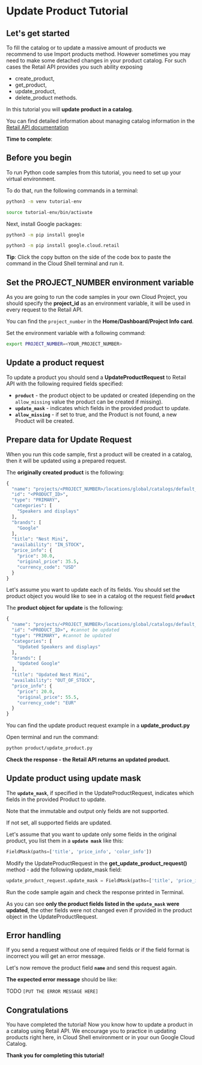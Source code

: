 # **Update Product Tutorial**

## Let's get started

To fill the catalog or to update a massive amount of products we recommend to use Import products method. 
However sometimes you may need to make some detached changes in your product catalog. For such cases the Retail API provides you such ability
exposing 
 - create_product, 
 - get_product, 
 - update_product,
 - delete_product methods.

In this tutorial you will **update product in a catalog**.

You can find detailed information about managing catalog information in the [Retail API documentation](https://cloud.google.com/retail/docs/manage-catalog)

**Time to complete**: 
<walkthrough-tutorial-duration duration="3.0"></walkthrough-tutorial-duration>

## Before you begin

To run Python code samples from this tutorial, you need to set up your virtual environment.

To do that, run the following commands in a terminal:

```bash
python3 -m venv tutorial-env
```

```bash
source tutorial-env/bin/activate
```

Next, install Google packages:

```bash
python3 -m pip install google
```

```bash
python3 -m pip install google.cloud.retail
```

**Tip**: Click the copy button on the side of the code box to paste the command in the Cloud Shell terminal and run it.

## Set the PROJECT_NUMBER environment variable

As you are going to run the code samples in your own Cloud Project, you should specify the **project_id** as an environment variable, it will be used in every request to the Retail API.

You can find the ```project_number``` in the **Home/Dashboard/Project Info card**.

Set the environment variable with a following command:
```bash
export PROJECT_NUMBER=<YOUR_PROJECT_NUMBER>
```

## Update a product request

To update a product you should send a **UpdateProductRequest** to Retail API with the following required fields specified:
 - **```product```** - the product object to be updated or created (depending on the  ```allow_missing``` value the product can be created if missing).
 - **```update_mask```** - indicates which fields in the provided product to update.
 - **```allow_missing```** - if set to true, and the Product is not found, a new Product will be created.


## Prepare data for Update Request

When you run this code sample, first a product will be created in a catalog, then it will be updated using a prepared request.

The **originally created product** is the following:
```py
{
  "name": "projects/<PROJECT_NUMBER>/locations/global/catalogs/default_catalog/branches/default_branch/products/<PRODUCT_ID>",
  "id": "<PRODUCT_ID>",
  "type": "PRIMARY",
  "categories": [
    "Speakers and displays"
  ],
  "brands": [
    "Google"
  ],
  "title": "Nest Mini",
  "availability": "IN_STOCK",
  "price_info": {
    "price": 30.0,
    "original_price": 35.5,
    "currency_code": "USD"
  }
}
```

Let's assume you want to update each of its fields. You should set the product object you would like to see in a catalog ot the request field **```product```**

The **product object for update** is the following:
```py
{
  "name": "projects/<PROJECT_NUMBER>/locations/global/catalogs/default_catalog/branches/default_branch/products/<PRODUCT_ID>", #cannot be updated , should point to existent product
  "id": "<PRODUCT_ID>", #cannot be updated 
  "type": "PRIMARY", #cannot be updated
  "categories": [
    "Updated Speakers and displays"
  ],
  "brands": [
    "Updated Google"
  ], 
  "title": "Updated Nest Mini",
  "availability": "OUT_OF_STOCK",
  "price_info": {
    "price": 20.0,
    "original_price": 55.5,
    "currency_code": "EUR"
  }
}
```

You can find the update product request example in a **update_product.py**

Open terminal and run the command:
```bash
python product/update_product.py
```

**Check the response - the Retail API returns an updated product.**

## Update product using update mask

The **```update_mask```**, if specified in the UpdateProductRequest, indicates which fields in the provided Product to update. 

Note that the immutable and output only fields are not supported.

If not set, all supported fields are updated.

Let's assume that you want to update only some fields in the original product, you list them in a **```update mask```** like this:
```py
FieldMask(paths=['title', 'price_info', 'color_info'])
```

Modify the UpdateProductRequest in the **get_update_product_request()** method - add the following update_mask field:
```py
update_product_request.update_mask = FieldMask(paths=['title', 'price_info', 'color_info'])
```

Run the code sample again and check the response printed in Terminal.

As you can see **only the product fields listed in the  ```update_mask``` were updated**, the other fields were not changed even if provided in the product object in the UpdateProductRequest.

## Error handling

If you send a request without one of required fields or if the field format is incorrect you will get an error message.

Let's now remove the product field **```name```** and send this request again. 

**The expected error message** should be like:

TODO
```[PUT THE ERROR MESSAGE HERE]```

## Congratulations

<walkthrough-conclusion-trophy></walkthrough-conclusion-trophy>

You have completed the tutorial! Now you know how to update a product in a catalog using Retail API.
We encourage you to practice in updating products right here, in Cloud Shell environment or in your oun Google Cloud Catalog.

**Thank you for completing this tutorial!**
